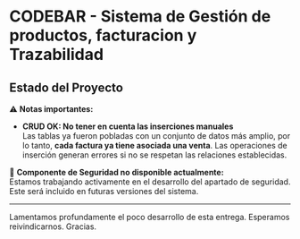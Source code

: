 # CODEBAR - Sistema de Gestión de productos, facturacion y Trazabilidad

## Estado del Proyecto

⚠️ **Notas importantes:**

- **CRUD OK: No tener en cuenta las inserciones manuales**  
  Las tablas ya fueron pobladas con un conjunto de datos más amplio, por lo tanto, **cada factura ya tiene asociada una venta**. Las operaciones de inserción generan errores si no se respetan las relaciones establecidas.

🚧 **Componente de Seguridad no disponible actualmente:**  
Estamos trabajando activamente en el desarrollo del apartado de seguridad. Este será incluido en futuras versiones del sistema.

---

Lamentamos profundamente el poco desarrollo de esta entrega. Esperamos reivindicarnos. Gracias.
